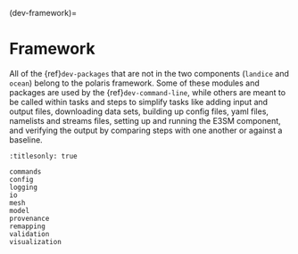 (dev-framework)=

# Framework

All of the {ref}`dev-packages` that are not in the two components (`landice`
and `ocean`) belong to the polaris framework.  Some of these
modules and packages are used by the {ref}`dev-command-line`, while others are
meant to be called within tasks and steps to simplify tasks like adding
input and output files, downloading data sets, building up config files,
yaml files, namelists and streams files, setting up and running the E3SM 
component, and  verifying the output by comparing steps with one another or 
against a baseline.

```{toctree}
:titlesonly: true

commands
config
logging
io
mesh
model
provenance
remapping
validation
visualization
```
